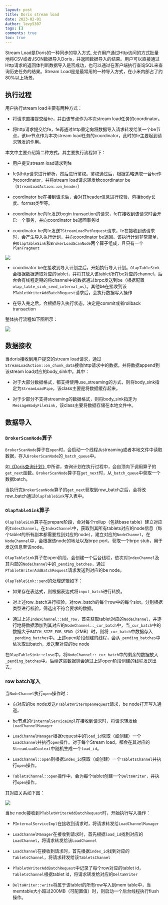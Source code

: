 ```yaml
---
layout: post
title: Doris stream load
date: 2023-02-01
Author: levy5307
tags: []
comments: true
toc: true
---
```


Stream Load是Doris的一种同步的导入方式, 允许用户通过Http访问的方式批量地将CSV或者JSON数据导入Doris，并返回数据导入的结果。用户可以直接通过Http请求的返回体判断数据导入是否成功，也可以通过在客户端执行查询SQL来查询历史任务的结果。Stream Load是是最常用的一种导入方式，在小米内部占了约80%以上场景。 

## 执行过程

用户执行stream load主要有两种方式：

- 将请求直接提交给be，并由该节点作为本次stream load任务的coordinator。

- 将http请求提交给fe，fe再通过http重定向将数据导入请求转发给某一个be节点，该be节点作为本次stream load任务的coordinator，此时的fe主要起到请求转发的作用。

本文中主要介绍第二种方式。其主要执行流程如下：

- 用户提交stream load请求到fe

- fe对http请求进行解析，然后进行鉴权。鉴权通过后，根据策略选取一台be作为coordinator，并将stream load请求转发给coordinator be（`StreamLoadAction::on_header`）

- coordinator be在接到请求后，会对其header信息进行校验，包括body长度、format类型等。

- coordinator be向fe发送begin transaction的请求，fe在接收到该请求时会开启一个事务，并向coordinator be返回事务id

- coordinator be向fe发送`TStreamLoadPutRequest`请求，fe在接收到该请求时，会产生导入执行计划，并向coordinator be返回。该执行计划非常简单，由`OlapTableSink`和`BrokerLoadScanNode`两个算子组成，且只有一个`PlanFragment`

![](../images/streamload-plan.jpg)

- coordinator be在接收到导入计划之后，开始执行导入计划。`OlapTableSink`会根据数据选取对应的tablet，并将其放入该tablet所在be对应的channel，后台会有线程定期的将channel中的数据通过brpc发送到be（根据配置`olap_table_sink_send_interval_ms`）。其他be在接收到该`PTabletWriterAddBatchRequest`请求后，会执行数据写入操作

- 在导入完之后，会根据导入执行状态，决定是commit或者rollback transaction

整体执行流程如下图所示：

![](../images/stream-load-process.png)

## 数据接收

当doris接收到用户提交的stream load请求，通过`StreamLoadAction::on_chunk_data`接收http请求中的数据，并将数据append到该stream load对应的body_sink中。其中：

- 对于大部分数据格式，都支持使用use_streaming的方式，则将body_sink指定为`StreamLoadPipe`，该class主要是将数据缓存起来。

- 对于少部分不支持streaming的数据格式，则将body_sink指定为`MessageBodyFileSink`，该class主要将数据存储在本地文件中。

## 数据导入

### `BrokerScanNode`算子

`BrokerScanNode`算子在`open`时，会启动一个线程从streaming或者本地文件中读取数据，存入`BrokerScanNode`的`_batch_queue`中。

如[《Doris查询计划》](https://levy5307.github.io/blog/doris-query/)中所讲，查询计划在执行过程中，会自顶向下调用算子的`get_next`函数。`BrokerScanNode`算子在`get_next`时，从`_batch_queue`中获取一个数据batch。

当执行完`BrokerScanNode`算子的`get_next`获取到row_batch之后，会将改row_batch通过`OlapTableSink`写入表中。

### `OlapTableSink`算子

`OlapTableSink`算子在prepare阶段，会对每个rollup（包括base table）建立对应的`IndexChannel`。在`IndexChannel`中，获取到其所有tablets对应的node信息（每个tablet的所有副本都需要找到对应的node），建立对应的`NodeChannel`，在`NodeChannel`中，会根据该node的地址以及brpc port，获取一个brpc stub，用于发送信息至该node。

`OlapTableSink`算子在open阶段，会创建一个后台线程，依次对`IndexChannel`及其内部的`NodeChannel`中的`_pending_batches`，通过`PTabletWriterAddBatchRequest`请求发送到对应的be node。

`OlapTableSink::send`的处理逻辑如下：

- 如果存在表达式，则根据表达式将`input_batch`进行转换。

- 对上述row_batch进行校验，对row_batch的每个row中的每个slot，分别根据类型进行校验，筛选出不符合要求的数据。

- 通过上述`IndexChannel::add_row`，首先获取tablet对应的`NodeChannel`，并逐行地将数据添加到其对应的`NodeChannel::_cur_batch`中，当`_cur_batch`中的数据大于`BATCH_SIZE_FOR_SEND`（2MB）时，则将`_cur_batch`中数据存入`_pending_batches`中。上述open阶段创建的线程，会从`_pending_batches`中依次取出batch，发送至对应的be node

在`OlapTableSink::close`中，将`NodeChannel::_cur_batch`中的剩余的数据放入`_pending_batches`中。后续这些数据则会通过上述open阶段创建的线程发送出去。

### row batch写入

当`NodeChannel`执行`open`操作时：

- 向对应的be node发送`PTabletWriterOpenRequest`请求，be node打开写入通道。

- be节点的`PInternalServiceImpl`在接收到请求时，将请求转发给`LoadChannelManager`

- `LoadChannelManager`根据request中的`load_id`获取（或创建）一个`LoadChannel`并执行`open`操作。对于每个Stream load，都会在其对应的`StreamLoadContext`中随机生成一个`load_id`。

- `LoadChannel::open`则根据`index_id`获取（或创建）一个`TabletsChannel`并执行`open`操作。

- `TabletsChannel::open`操作中，会为每个tablet创建一个`DeltaWriter`，并执行`open`操作。 

其对应关系如下图：

![](../images/doris-write-open.jpg)

当be node接收到`PTabletWriterAddBatchRequest`时，开始执行写入操作：

- `PInternalServiceImpl`在接收到请求时，将请求转发给`LoadChannelManager`

- `LoadChannelManager`在接收到请求时，首先根据`load_id`找到对应的`LoadChannel`，将请求转发给该`LoadChannel`

- `LoadChannel`在接收到请求时，首先根据`index_id`找到对应的`TabletsChannel`，将请求转发给该`TabletsChannel`

- `PTabletWriterAddBatchRequest`中记录了每个row对应的tablet id，`TabletsChannel`根据tablet id，将请求转发给对应的`DeltaWriter`

- `DeltaWriter::write`将属于该tablet的所有row写入到mem table中，当memtable大小超过200MB（可配置值）时，则启动一个后台线程执行flush操作。

